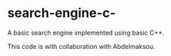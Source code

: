 # search-engine-c-
A basic search engine implemented using basic C++.


This code is with collaboration with Abdelmaksou.
